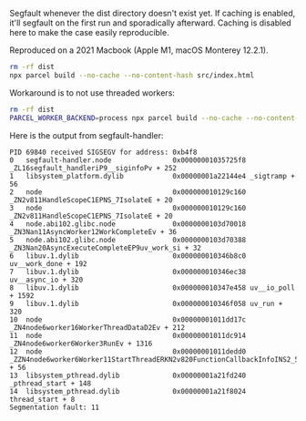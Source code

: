 Segfault whenever the dist directory doesn't exist yet. If caching is enabled,
it'll segfault on the first run and sporadically afterward. Caching is disabled
here to make the case easily reproducible.

Reproduced on a 2021 Macbook (Apple M1, macOS Monterey 12.2.1).

```bash
rm -rf dist
npx parcel build --no-cache --no-content-hash src/index.html
```

Workaround is to not use threaded workers:

```bash
rm -rf dist
PARCEL_WORKER_BACKEND=process npx parcel build --no-cache --no-content-hash src/index.html
```

Here is the output from segfault-handler:

```
PID 69840 received SIGSEGV for address: 0xb4f8
0   segfault-handler.node               0x00000001035725f8 _ZL16segfault_handleriP9__siginfoPv + 252
1   libsystem_platform.dylib            0x00000001a22144e4 _sigtramp + 56
2   node                                0x000000010129c160 _ZN2v811HandleScopeC1EPNS_7IsolateE + 20
3   node                                0x000000010129c160 _ZN2v811HandleScopeC1EPNS_7IsolateE + 20
4   node.abi102.glibc.node              0x0000000103d70018 _ZN3Nan11AsyncWorker12WorkCompleteEv + 36
5   node.abi102.glibc.node              0x0000000103d70388 _ZN3Nan20AsyncExecuteCompleteEP9uv_work_si + 32
6   libuv.1.dylib                       0x000000010346b8c0 uv__work_done + 192
7   libuv.1.dylib                       0x000000010346ec38 uv__async_io + 320
8   libuv.1.dylib                       0x000000010347e458 uv__io_poll + 1592
9   libuv.1.dylib                       0x000000010346f058 uv_run + 320
10  node                                0x00000001011dd17c _ZN4node6worker16WorkerThreadDataD2Ev + 212
11  node                                0x00000001011dc914 _ZN4node6worker6Worker3RunEv + 1316
12  node                                0x00000001011dedd0 _ZZN4node6worker6Worker11StartThreadERKN2v820FunctionCallbackInfoINS2_5ValueEEEEN3$_38__invokeEPv + 56
13  libsystem_pthread.dylib             0x00000001a21fd240 _pthread_start + 148
14  libsystem_pthread.dylib             0x00000001a21f8024 thread_start + 8
Segmentation fault: 11
```
